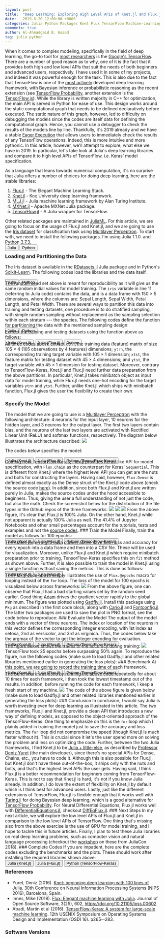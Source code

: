 ```yaml
---
layout: post
title:  "Deep Learning: Exploring High Level APIs of Knet.jl and Flux.jl in comparison to Tensorflow-Keras"
date:   2019-6-20 12:00:00 +0800
categories: Julia Python Packages Knet Flux TensorFlow Machine-Learning Deep-Learning
comments: true
author: Al-Ahmadgaid B. Asaad
tag: julia python
---
```

When it comes to complex modeling, specifically in the field of deep learning, the go-to tool for <a href="https://towardsdatascience.com/which-deep-learning-framework-is-growing-fastest-3f77f14aa318">most researchers</a> is the <a href="https://www.tensorflow.org/">Google's TensorFlow</a>. There are a number of good reason as to why, one of it is the fact that it provides both high and low level APIs that suit the needs of both beginners and advanced users, respectively. I have used it in some of my projects, and indeed it was powerful enough for the task. This is also due to the fact that TensorFlow is one of the <a href="https://github.com/tensorflow/tensorflow/graphs/contributors">most actively</a> developed deep learning framework, with Bayesian inference or probabilistic reasoning as the recent extension (see <a href="https://www.tensorflow.org/probability/">TensorFlow Probability</a>, another extension is the <a href="https://www.tensorflow.org/js">TensorFlow.js</a>). While the library is written majority in C++ for optimization, the main API is served in Python for ease of use. This design works around the static computational graph that needs to be defined declaratively before executed. The static nature of this graph, however, led to difficulty on debugging the models since the codes are itself data for defining the computational graph. Hence, you cannot use a debugger to check the results of the models line by line. Thankfully, it's 2019 already and we have a stable <a href="https://www.tensorflow.org/guide/eager">Eager Execution</a> that allows users to immediately check the results of any TensorFlow operations. Indeed, this is more intuitive and more pythonic. In this article, however, we'll attempt to explore, what else we have in 2019. In particular, let's take look at Julia's deep learning libraries and compare it to high level APIs of TensorFlow, i.e. Keras' model specification.

As a language that leans towards numerical computation, it's no surprise that Julia offers a number of choices for doing deep learning, here are the stable libraries:
<ol>
  <li>
    <a href="https://github.com/FluxML/Flux.jl">Flux.jl</a> - The Elegant Machine Learning Stack.
  </li>
  <li>
    <a href="https://github.com/denizyuret/Knet.jl">Knet.jl</a> - Koç University deep learning framework.
  </li>
  <li>
    <a href="https://github.com/alan-turing-institute/MLJ.jl">MLJ.jl</a> - Julia machine learning framework by Alan Turing Institute.
  </li>
  <li>
    <a href="https://github.com/apache/incubator-mxnet/tree/master/julia#mxnet">MXNet.jl</a> - Apache MXNet Julia package.
  </li>
  <li>
    <a href="https://github.com/malmaud/TensorFlow.jl">TensorFlow.jl</a> - A Julia wrapper for TensorFlow.
  </li>
</ol>
Other related packages are maintained in <a href="https://github.com/JuliaML">JuliaML</a>. For this article, we are going to focus on the usage of
Flux.jl and Knet.jl, and we are going to use the <a href="https://en.wikipedia.org/wiki/Iris_flower_data_set">Iris dataset</a> for classification task using <a href="https://en.wikipedia.org/wiki/Multilayer_perceptron">Multilayer Perceptron</a>. To start with, we need to install the following packages. I'm using Julia 1.1.0. and Python 3.7.3.
<div class="tab" style="margin-bottom: -16px;">
  <button class="tablinks" onclick="openCity(event, 'julia-060319-1', 'tabcontent-1')">Julia</button>
  <button class="tablinks" onclick="openCity(event, 'python-060319-1', 'tabcontent-1')">Python</button>
</div>

<div id="julia-060319-1" class="tabcontent-1 first">
  <script src="https://gist.github.com/alstat/0f696956e8856bbd40c4364c8bd526b8.js"></script>
</div>

<div id="python-060319-1" class="tabcontent-1" style="display: none;">
  <script src="https://gist.github.com/alstat/980a3dd113dea6774a8ff9c9d4b65f2b.js"></script>
</div>

### Loading and Partitioning the Data
The Iris dataset is available in the <a href="https://github.com/JuliaStats/RDatasets.jl">RDatasets.jl</a> Julia package and in Python's <a href="https://scikit-learn.org/">Scikit-Learn</a>. The following codes load the libraries and the data itself.
<div class="tab" style="margin-bottom: -16px;">
  <button class="tablinks" onclick="openCity(event, 'julia-060319-2', 'tabcontent-2')">Julia</button>
  <button class="tablinks" onclick="openCity(event, 'python-060319-2', 'tabcontent-2')">Python</button>
</div>

<div id="julia-060319-2" class="tabcontent-2 first">
  <script src="https://gist.github.com/alstat/3d7e763b9869d63883df89fb5ff0bf47.js"></script>
</div>

<div id="python-060319-2" class="tabcontent-2" style="display: none;">
  <script src="https://gist.github.com/alstat/9e763b0ddbe0e010da6191322b79a394.js"></script>
</div>
The random seed set above is meant for reproducibility as it will give us the same random initial values for model training. The <code>iris</code> variable in line 11 (referring to Julia code) contains the data, and is a data frame with 150 × 5 dimensions, where the columns are: Sepal Length, Sepal Width, Petal Length, and Petal Width. There are several ways to partition this data into training and testing datasets, one procedure is to do stratified sampling, with simple random sampling without replacement as the sampling selection within each stratum --- the species. The following codes define the function for partitioning the data with the mentioned sampling design:
<div class="tab" style="margin-bottom: -16px;">
  <button class="tablinks" onclick="openCity(event, 'julia-060319-3', 'tabcontent-3')">Julia</button>
  <button class="tablinks" onclick="openCity(event, 'python-060319-3', 'tabcontent-3')">Python</button>
</div>

<div id="julia-060319-3" class="tabcontent-3 first">
  <script src="https://gist.github.com/alstat/f1441c844ef4a5f465b00f60aa11ec85.js"></script>
</div>

<div id="python-060319-3" class="tabcontent-3" style="display: none;">
  <script src="https://gist.github.com/alstat/ef9c6e6fdd78dd4931458e1c7a644644.js"></script>
</div>
Extract the training and testing datasets using the function above as follows:
<div class="tab" style="margin-bottom: -16px;">
  <button class="tablinks" onclick="openCity(event, 'julia-knet-060319-4', 'tabcontent-4')">Julia (Knet.jl)</button>
  <button class="tablinks" onclick="openCity(event, 'julia-flux-060319-4', 'tabcontent-4')">Julia (Flux.jl)</button>
  <button class="tablinks" onclick="openCity(event, 'python-060319-4', 'tabcontent-4')">Python</button>
</div>

<div id="julia-knet-060319-4" class="tabcontent-4 first">
  <script src="https://gist.github.com/alstat/b49d14f563a43b2e2d25b1b70860539c.js"></script>
</div>

<div id="julia-flux-060319-4" class="tabcontent-4 first" style="display: none;">
  <script src="https://gist.github.com/alstat/54a248104146c7e94340510b0a1c26eb.js"></script>
</div>

<div id="python-060319-4" class="tabcontent-4" style="display: none;">
  <script src="https://gist.github.com/alstat/9c5c3549794b0918172205235137ad25.js"></script>
</div>
All three codes above extract <code>xtrn</code>, the training data (feature) matrix of size 105 × 4 (105 observations by 4 features) dimensions; <code>ytrn</code>, the corresponding training target variable with 105 × 1 dimension; <code>xtst</code>, the feature matrix for testing dataset with 45 × 4 dimensions; and <code>ytst</code>, the target variable with 45 × 1 dimension for testing dataset. Moreover, contrary to TensorFlow-Keras, Knet.jl and Flux.jl need further data preparation from the above partitions. In particular, Knet.jl takes minibatch object as input data for model training, while Flux.jl needs one-hot encoding for the target variables <code>ytrn</code> and <code>ytst</code>. Further, unlike Knet.jl which ships with minibatch function, Flux.jl gives the user the flexibility to create their own.

### Specify the Model
The model that we are going to use is a <a href="https://en.wikipedia.org/wiki/Multilayer_perceptron">Multilayer Perceptron</a> with the following architecture: 4 neurons for the input layer, 10 neurons for the hidden layer, and 3 neurons for the output layer.  The first two layers contain bias, and the neurons of the last two layers are activated with Rectified Linear Unit (ReLU) and softmax functions, respectively.  The diagram below illustrates the architecture described:
<img src="http://drive.google.com/uc?export=view&id=1oYnD8KZ1NQqbJccw8NYugj0kqihQZBJX">
<!-- https://drive.google.com/file/d/1jqASeBjmbSImp5hEoEZxHMizKUkSLyC8/view?usp=sharing -->
The codes below specifies the model:
<div class="tab" style="margin-bottom: -16px;">
  <button class="tablinks" onclick="openCity(event, 'julia-knet-060319-5', 'tabcontent-5')">Julia (Knet.jl)</button>
  <button class="tablinks" onclick="openCity(event, 'julia-flux-060319-5', 'tabcontent-5')">Julia (Flux.jl)</button>
  <button class="tablinks" onclick="openCity(event, 'python-060319-5', 'tabcontent-5')">Python (TensorFlow-Keras)</button>
</div>

<div id="julia-knet-060319-5" class="tabcontent-5 first">
  <script src="https://gist.github.com/alstat/e5ebdd980786a552511ceafcc70905f5.js"></script>
</div>

<div id="julia-flux-060319-5" class="tabcontent-5 first" style="display: none;">
  <script src="https://gist.github.com/alstat/b84fe0bc6c5bfba22d903f1bc8b1f774.js"></script>
</div>

<div id="python-060319-5" class="tabcontent-5 first" style="display: none;">
  <script src="https://gist.github.com/alstat/b99baeaf255f8704e64a0ff9077e0283.js"></script>
</div>
Coming from TensorFlow-Keras, Flux.jl provides Keras-like API for model specification, with <code>Flux.Chain</code> as the counterpart for Keras' <code>Sequential</code>. This is different from Knet.jl where the highest level API you can get are the nuts and bolts for constructing the layers. Having said, however, <code>Flux.Dense</code> is defined almost exactly as the Dense struct of the Knet.jl code above (check the source code <a href="https://github.com/FluxML/Flux.jl/blob/1902c0e7c568a1bdb0cda7dca4d69f3896c023c7/src/layers/basic.jl#L82-L100">here</a>). In addition, since both Flux.jl and Knet.jl are written purely in Julia, makes the source codes under the hood accessible to beginners. Thus, giving the user a full understanding of not just the code, but also the math. Check the screenshot below for the distribution of the file types in the Github repos of the three frameworks:
<img src="http://drive.google.com/uc?export=view&id=1hmWiYy6C01q_X8HGl5xDSjQClJz5H7Ym">
<img src="http://drive.google.com/uc?export=view&id=17VAf7wOT9Ej47OZQu9B6o4kOCCs4G_tw">
<img src="http://drive.google.com/uc?export=view&id=18RmeurpIX0uzBP9sKwiN24QI_VVLicYF">
From the above figure, it's clear that Flux.jl is 100% Julia. On the other hand, Knet.jl while not apparent is actually 100% Julia as well. The 41.4% of Jupyter Notebooks and other small percentages account for the tutorials, tests and examples and not the <a href="https://github.com/denizyuret/Knet.jl/tree/master/src">source codes</a>.
<!-- There are several -->
<!-- <img src="http://drive.google.com/uc?export=view&id=1HKlC04oVF_3ggraWE7qnMNvW-Atxc89N"> -->
<!-- https://drive.google.com/file/d/1HKlC04oVF_3ggraWE7qnMNvW-Atxc89N/view?usp=sharing -->
### Train the Model
Finally, train the model as follows for 100 epochs:
<div class="tab" style="margin-bottom: -16px;">
  <button class="tablinks" onclick="openCity(event, 'julia-knet-060319-6', 'tabcontent-6')">Julia (Knet.jl)</button>
  <button class="tablinks" onclick="openCity(event, 'julia-flux-060319-6', 'tabcontent-6')">Julia (Flux.jl)</button>
  <button class="tablinks" onclick="openCity(event, 'python-060319-6', 'tabcontent-6')">Python (TensorFlow-Keras)</button>
</div>
<div id="julia-knet-060319-6" class="tabcontent-6 first">
  <script src="https://gist.github.com/alstat/e06a44c5d748f2e0d266f0882b623b2a.js"></script>
</div>

<div id="julia-flux-060319-6" class="tabcontent-6 first" style="display: none;">
  <script src="https://gist.github.com/alstat/c007ed68a89d4974419ad4ffcea2ff81.js"></script>
</div>

<div id="python-060319-6" class="tabcontent-6" style="display: none;">
  <script src="https://gist.github.com/alstat/82525c52d17b5a5b470c392598a99e58.js"></script>
</div>
The codes (referring to Julia codes) above save both loss and accuracy for every epoch into a data frame and then into a CSV file. These will be used for visualization. Moreover, unlike Flux.jl and Knet.jl which require minibatch preparation prior to training, TensorFlow-Keras specifies this on <code>fit</code> method as shown above. Further, it is also possible to train the model in Knet.jl using a single function without saving the metrics. This is done as follows:
<div class="tab" style="margin-bottom: -16px;">
  <button class="tablinks" onclick="openCity(event, 'julia-knet-060319-6-a', 'tabcontent-6-a')">Julia (Knet.jl)</button>
  <button class="tablinks" onclick="openCity(event, 'julia-flux-060319-6-a', 'tabcontent-6-a')">Julia (Flux.jl)</button>
</div>
<div id="julia-knet-060319-6-a" class="tabcontent-6-a first">
  <script src="https://gist.github.com/alstat/cc3882f36e47ef8c289392626131af9d.js"></script>
</div>

<div id="julia-flux-060319-6-a" class="tabcontent-6-a first" style="display: none;">
  <script src="https://gist.github.com/alstat/5002d261a67eccebd174ad0ea43969e4.js"></script>
</div>
The Flux.jl code above simply illustrates the use of <code>Flux.@epochs</code> macro for looping instead of the <code>for</code> loop. The loss of the model for 100 epochs is visualized below across frameworks:
<img src="http://drive.google.com/uc?export=view&id=11y4RGyrY1e62cNl9H6Kce6tdcVug8AHt">
From the above figure, one can observe that Flux.jl had a bad starting values set by the random seed earlier. Good thing <a href="https://arxiv.org/abs/1412.6980">Adam</a> drives the gradient vector rapidly to the global minimum. The figure was plotted using <a href="http://gadflyjl.org/stable/index.html">Gadfly.jl</a>. Install this package using <code>Pkg</code> as described in the first code block, along with <a href="https://github.com/JuliaGraphics/Cairo.jl">Cario.jl</a> and <a href="https://github.com/JuliaGraphics/Fontconfig.jl">Fontconfig.jl</a>. The latter two packages are used to save the plot in PNG format, see the code below to reproduce:
<script src="https://gist.github.com/alstat/f0d63cf8cd0b41125f9bc072e0fc451b.js"></script>
### Evaluate the Model
The output of the model ends with a vector of three neurons. The index or location of the neurons in this vector defines the corresponding integer encoding, with 1st index as setosa, 2nd as versicolor, and 3rd as virginica. Thus, the codes below take the argmax of the vector to get the integer encoding for evaluation.
<div class="tab" style="margin-bottom: -16px;">
  <button class="tablinks" onclick="openCity(event, 'julia-knet-060319-7', 'tabcontent-7')">Julia (Knet.jl)</button>
  <button class="tablinks" onclick="openCity(event, 'julia-flux-060319-7', 'tabcontent-7')">Julia (Flux.jl)</button>
  <button class="tablinks" onclick="openCity(event, 'python-060319-7', 'tabcontent-7')">Python (TensorFlow-Keras)</button>
</div>

<div id="julia-knet-060319-7" class="tabcontent-7 first">
  <script src="https://gist.github.com/alstat/668465ba90240dc071a71c8132f07268.js"></script>
</div>

<div id="julia-flux-060319-7" class="tabcontent-7 first" style="display: none;">
  <script src="https://gist.github.com/alstat/59a20104dcdce45045e28a5d60ffd86d.js"></script>
</div>

<div id="python-060319-7" class="tabcontent-7" style="display: none;">
  <script src="https://gist.github.com/alstat/59d17503d149abbe4ec338b4190affec.js"></script>
</div>
The figure below shows the traces of the accuracy during training:
<img src="http://drive.google.com/uc?export=view&id=1L2d8mfkC-9zl3KeLXdVpynXR_OuyyzC1">
TensorFlow took 25 epochs before surpassing 50% again. To reproduce the figure, run the following codes (make sure to load Gadfly.jl and other related libraries mentioned earlier in generating the loss plots):
<script src="https://gist.github.com/alstat/9539e00aef208062b1c6b900efa6c258.js"></script>
### Benchmark
At this point, we are going to record the training time of each framework.
<div class="tab" style="margin-bottom: -16px;">
  <button class="tablinks" onclick="openCity(event, 'julia-knet-060319-8', 'tabcontent-8')">Julia (Knet.jl)</button>
  <button class="tablinks" onclick="openCity(event, 'julia-flux-060319-8', 'tabcontent-8')">Julia (Flux.jl)</button>
  <button class="tablinks" onclick="openCity(event, 'python-060319-8', 'tabcontent-8')">Python (TensorFlow-Keras)</button>
</div>

<div id="julia-knet-060319-8" class="tabcontent-8 first">
  <script src="https://gist.github.com/alstat/0381d47e59cc9dd401fc9fb1342f2374.js"></script>
</div>

<div id="julia-flux-060319-8" class="tabcontent-8 first" style="display: none;">
  <script src="https://gist.github.com/alstat/d738aeeaa2cddb62ee41478748d4446b.js"></script>
</div>

<div id="python-060319-8" class="tabcontent-8" style="display: none;">
  <script src="https://gist.github.com/alstat/cf2bf0fac9fe9e55051f524d353aaf97.js"></script>  
</div>
The benchmark was done by running the above code repeatedly for about 10 times for each framework, I then took the lowest timestamp out of the results. In addition, before running the code for each framework, I keep a fresh start of my machine.
<img src="http://drive.google.com/uc?export=view&id=1yrBkRiZ-UM656u2HSftOgIIIGBAMnzVu">
The code of the above figure is given below (make sure to load Gadfly.jl and other related libraries mentioned earlier in generating the loss plots):
<script src="https://gist.github.com/alstat/c1bc13ab6e772a4104b51d164f4e172d.js"></script>
### Conclusion
In conclusion, I would say Julia is worth investing even for deep learning as illustrated in this article. The two frameworks, Flux.jl and Knet.jl, provide a clean API that introduces a new way of defining models, as opposed to the object-oriented approach of the TensorFlow-Keras. One thing to emphasize on this is the <code>for</code> loop which I plainly added in training the model just to save the accuracy and loss metrics. The <code>for</code> loop did not compromise the speed (though Knet.jl is much faster without it). This is crucial since it let's the user spend more on solving the problem and less on optimizing the code. Further, between the two Julia frameworks, I find Knet.jl to be <a href="https://www.youtube.com/watch?v=ijI0BLf-AH0">Julia + little-else</a>, as described by <a href="http://www.denizyuret.com/">Professor Deniz Yuret</a> (the main developer), since there's no special APIs for Dense, Chains, etc., you have to code it. Although this is also possible for Flux.jl, but Knet.jl don't have these out-of-the-box, it ships only with the nuts and bolts, and that's the highest level APIs the user gets. Having said, I think Flux.jl is a better recommendation for beginners coming from TensorFlow-Keras. This is not to say that Knet.jl is hard, it's not if you know Julia already. In addition, I do love the extent of flexibility on Knet.jl by default which is I think best for advanced users. Lastly, just like the different extensions of TensorFlow, Flux.jl is flexible enough that it works well with <a href="https://turing.ml/">Turing.jl</a> for doing Bayesian deep learning, which is a good alternative for <a href="https://www.tensorflow.org/probability/">TensorFlow Probability</a>. For Neural Differential Equations, Flux.jl works well with <a href="https://github.com/JuliaDiffEq/DifferentialEquations.jl">DifferentialEquations.jl</a>, checkout <a href="https://julialang.org/blog/2019/01/fluxdiffeq">DiffEqFlux.jl</a>.
### Next Steps
In my next article, we will explore the low level APIs of Flux.jl and Knet.jl in comparison to the low level APIs of TensorFlow. One thing that's missing also from the above exercise is the use of GPU for model training, and I hope to tackle this in future articles. Finally, I plan to test these Julia libraries on real deep learning problems, such as computer vision and natural language processing (checkout the <a href="https://www.youtube.com/watch?v=21_wokgnNog">workshop</a> on these from JuliaCon 2018).
### Complete Codes
If you are impatient, here are the complete codes excluding the benchmarks and the plots. These should work after installing the required libraries shown above:
<div class="tab" style="margin-bottom: -16px;">
  <button class="tablinks" onclick="openCity(event, 'julia-knet-060319-n', 'tabcontent-n')">Julia (Knet.jl)</button>
  <button class="tablinks" onclick="openCity(event, 'julia-flux-060319-n', 'tabcontent-n')">Julia (Flux.jl)</button>
  <button class="tablinks" onclick="openCity(event, 'python-060319-n', 'tabcontent-n')">Python (TensorFlow-Keras)</button>
</div>

<div id="julia-knet-060319-n" class="tabcontent-n first">
  <script src="https://gist.github.com/alstat/e51343935f90c972aa6dcf18b60aefe2.js"></script>
</div>

<div id="julia-flux-060319-n" class="tabcontent-n first" style="display: none;">
  <script src="https://gist.github.com/alstat/004cc6d457bd22fce99148d14f37dc32.js"></script>
</div>

<div id="python-060319-n" class="tabcontent-n" style="display: none;">
  <script src="https://gist.github.com/alstat/1bdf9cc7019ca0e5684c991fae4715ec.js"></script>
</div>


### References
* Yuret, Deniz (2016). <a href="https://pdfs.semanticscholar.org/28ee/845420b8ba275cf1d695fbf383cc21922fbd.pdf">Knet: beginning deep learning with 100 lines of Julia</a>. 30th Conference on Neural Information Processing Systems (NIPS 2016), Barcelona, Spain.
* Innes, Mike (2018). <a href="http://joss.theoj.org/papers/10.21105/joss.00602">Flux: Elegant machine learning with Julia</a>. Journal of Open Source Software, 3(25), 602, https://doi.org/10.21105/joss.00602
* Abadi, Martin et al (2016). <a href="https://www.usenix.org/system/files/conference/osdi16/osdi16-abadi.pdf">TensorFlow-Keras: A system for large-scale machine learning</a>. 12th USENIX Symposium on Operating Systems Design and Implementation (OSDI 16). p265--283.

### Software Versions
<script src="https://gist.github.com/alstat/65dab0d062ea0fd229b4aa23c18fcd21.js"></script>

